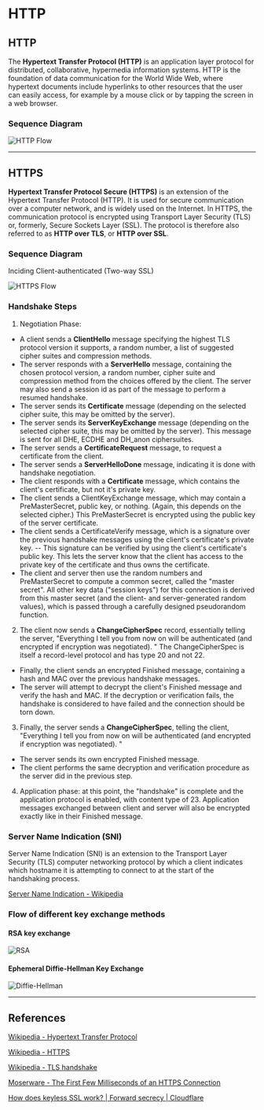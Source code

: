 HTTP
====

## HTTP

The **Hypertext Transfer Protocol (HTTP)** is an application layer protocol for distributed, collaborative, hypermedia information systems. HTTP is the foundation of data communication for the World Wide Web, where hypertext documents include hyperlinks to other resources that the user can easily access, for example by a mouse click or by tapping the screen in a web browser.

### Sequence Diagram

![HTTP Flow](https://www.plantuml.com/plantuml/proxy?src=https://raw.githubusercontent.com/yidas/web-service-principles/main/http/http-flow.plantuml)

---

## HTTPS

**Hypertext Transfer Protocol Secure (HTTPS)** is an extension of the Hypertext Transfer Protocol (HTTP). It is used for secure communication over a computer network, and is widely used on the Internet. In HTTPS, the communication protocol is encrypted using Transport Layer Security (TLS) or, formerly, Secure Sockets Layer (SSL). The protocol is therefore also referred to as **HTTP over TLS**, or **HTTP over SSL**.

### Sequence Diagram

Inciding Client-authenticated (Two-way SSL)

![HTTPS Flow](https://www.plantuml.com/plantuml/proxy?cache=no&src=https://raw.githubusercontent.com/yidas/web-service-principles/main/http/https-flow.plantuml&v=20210915)

### Handshake Steps

1. Negotiation Phase:
- A client sends a **ClientHello** message specifying the highest TLS protocol version it supports, a random number, a list of suggested cipher suites and compression methods.
- The server responds with a **ServerHello** message, containing the chosen protocol version, a random number, cipher suite and compression method from the choices offered by the client. The server may also send a session id as part of the message to perform a resumed handshake.
- The server sends its **Certificate** message (depending on the selected cipher suite, this may be omitted by the server).
- The server sends its **ServerKeyExchange** message (depending on the selected cipher suite, this may be omitted by the server). This message is sent for all DHE, ECDHE and DH_anon ciphersuites.
- The server sends a **CertificateRequest** message, to request a certificate from the client.
- The server sends a **ServerHelloDone** message, indicating it is done with handshake negotiation.
- The client responds with a **Certificate** message, which contains the client's certificate, but not it's private key.
- The client sends a ClientKeyExchange message, which may contain a PreMasterSecret, public key, or nothing. (Again, this depends on the selected cipher.) This PreMasterSecret is encrypted using the public key of the server certificate.
- The client sends a CertificateVerify message, which is a signature over the previous handshake messages using the client's certificate's private key. -- This signature can be verified by using the client's certificate's public key. This lets the server know that the client has access to the private key of the certificate and thus owns the certificate.
- The client and server then use the random numbers and PreMasterSecret to compute a common secret, called the "master secret". All other key data ("session keys") for this connection is derived from this master secret (and the client- and server-generated random values), which is passed through a carefully designed pseudorandom function.
2. The client now sends a **ChangeCipherSpec** record, essentially telling the server, "Everything I tell you from now on will be authenticated (and encrypted if encryption was negotiated). " The ChangeCipherSpec is itself a record-level protocol and has type 20 and not 22.
- Finally, the client sends an encrypted Finished message, containing a hash and MAC over the previous handshake messages.
- The server will attempt to decrypt the client's Finished message and verify the hash and MAC. If the decryption or verification fails, the handshake is considered to have failed and the connection should be torn down.
3. Finally, the server sends a **ChangeCipherSpec**, telling the client, "Everything I tell you from now on will be authenticated (and encrypted if encryption was negotiated). "
- The server sends its own encrypted Finished message.
- The client performs the same decryption and verification procedure as the server did in the previous step.
4. Application phase: at this point, the "handshake" is complete and the application protocol is enabled, with content type of 23. Application messages exchanged between client and server will also be encrypted exactly like in their Finished message.

### Server Name Indication (SNI)

Server Name Indication (SNI) is an extension to the Transport Layer Security (TLS) computer networking protocol by which a client indicates which hostname it is attempting to connect to at the start of the handshaking process.

[Server Name Indication - Wikipedia](https://en.wikipedia.org/wiki/Server_Name_Indication)

### Flow of different key exchange methods

#### RSA key exchange

![RSA](https://cf-assets.www.cloudflare.com/slt3lc6tev37/HMtyedlloYodaGnzxFcON/176dea4dbf1c8b4f3d58e6afd43ee9ea/ssl-handshake-rsa.jpg)

#### Ephemeral Diffie-Hellman Key Exchange

![Diffie-Hellman](https://cf-assets.www.cloudflare.com/slt3lc6tev37/1mzPVvjnKpVD0LUSsUlq2r/23c6dee053aaab22b122b53783dc098f/ssl-handshake-diffie-hellman.jpg)

---

References
----------

[Wikipedia - Hypertext Transfer Protocol](https://en.wikipedia.org/wiki/Hypertext_Transfer_Protocol)

[Wikipedia - HTTPS](https://en.wikipedia.org/wiki/HTTPS)

[Wikipedia - TLS handshake](https://en.wikipedia.org/wiki/Transport_Layer_Security#TLS_handshake)

[Moserware - The First Few Milliseconds of an HTTPS Connection](http://www.moserware.com/2009/06/first-few-milliseconds-of-https.html)

[How does keyless SSL work? | Forward secrecy | Cloudflare](https://www.cloudflare.com/learning/ssl/keyless-ssl/)
